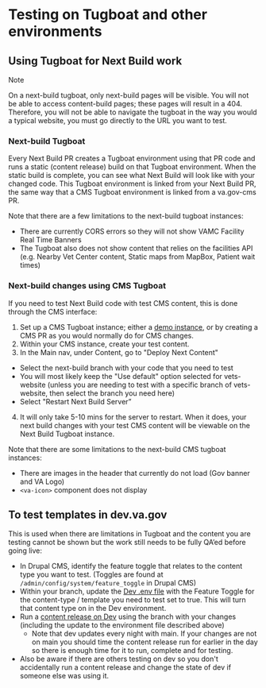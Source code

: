 # Testing on Tugboat and other environments

## Using Tugboat for Next Build work

> [!NOTE]
> On a next-build tugboat, only next-build pages will be visible. You will not be able to access content-build pages; these pages will result in a 404. Therefore, you will not be able to navigate the tugboat in the way you would a typical website, you must go directly to the URL you want to test.

### Next-build Tugboat

Every Next Build PR creates a Tugboat environment using that PR code and runs a static (content release) build on that Tugboat environment. When the static build is complete, you can see what Next Build will look like with your changed code. This Tugboat environment is linked from your Next Build PR, the same way that a CMS Tugboat environment is linked from a va.gov-cms PR.

Note that there are a few limitations to the next-build tugboat instances:

- There are currently CORS errors so they will not show VAMC Facility Real Time Banners
- The Tugboat also does not show content that relies on the facilities API (e.g. Nearby Vet Center content, Static maps from MapBox, Patient wait times)

### Next-build changes using CMS Tugboat

If you need to test Next Build code with test CMS content, this is done through the CMS interface:

1. Set up a CMS Tugboat instance; either a [demo instance](https://tugboat.vfs.va.gov/5ffe2f4dfa1ca136135134f6), or by creating a CMS PR as you would normally do for CMS changes.
2. Within your CMS instance, create your test content.
3. In the Main nav, under Content, go to "Deploy Next Content"

  - Select the next-build branch with your code that you need to test
  - You will most likely keep the "Use default" option selected for vets-website (unless you are needing to test with a specific branch of vets-website, then select the branch you need here)
  - Select "Restart Next Build Server”

4. It will only take 5-10 mins for the server to restart. When it does, your next build changes with your test CMS content will be viewable on the Next Build Tugboat instance.

Note that there are some limitations to the next-build CMS tugboat instances:

  - There are images in the header that currently do not load (Gov banner and VA Logo)
  - `<va-icon>` component does not display

## To test templates in dev.va.gov

This is used when there are limitations in Tugboat and the content you are testing cannot be shown but the work still needs to be fully QA’ed before going live:

- In Drupal CMS, identify the feature toggle that relates to the content type you want to test. (Toggles are found at `/admin/config/system/feature_toggle` in Drupal CMS)
- Within your branch, update the [Dev .env file](https://github.com/department-of-veterans-affairs/next-build/blob/main/envs/.env.dev) with the Feature Toggle for the content-type / template you need to test set to true. This will turn that content type on in the Dev environment.
- Run a [content release on Dev](https://github.com/department-of-veterans-affairs/next-build/actions/workflows/content-release-dev.yml) using the branch with your changes (including the update to the environment file described above)
  - Note that dev updates every night with main. If your changes are not on main you should time the content release run for earlier in the day so there is enough time for it to run, complete and for testing.
- Also be aware if there are others testing on dev so you don't accidentally run a content release and change the state of dev if someone else was using it.
